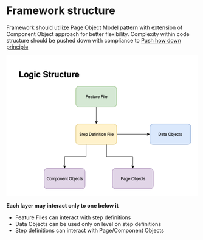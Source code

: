 # Framework structure

Framework should utilize Page Object Model pattern with extension of Component Object approach for better flexibility. Complexity within code structure should be pushed down with compliance to [Push how down principle](https://markoh.co.uk/posts/cucumber-best-practices-push-how-down)

![Structure](../.gitbook/assets/logicstructure.png)

**Each layer may interact only to one below it**

* Feature Files can interact with step definitions
* Data Objects can be used only on level on step definitions
* Step definitions can interact with Page/Component Objects


